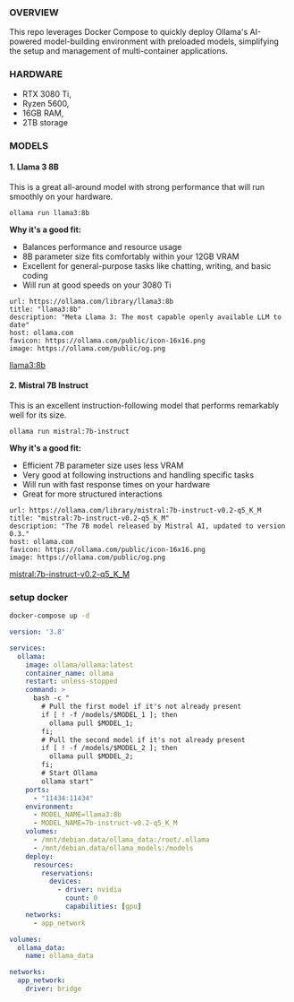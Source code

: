 
### OVERVIEW

This repo leverages Docker Compose to quickly deploy Ollama's AI-powered model-building environment with preloaded models, simplifying the setup and management of multi-container applications.

### HARDWARE
- RTX 3080 Ti,
- Ryzen 5600,
- 16GB RAM,
- 2TB storage

### MODELS

#### 1. Llama 3 8B

This is a great all-around model with strong performance that will run smoothly on your hardware.

```
ollama run llama3:8b
```

**Why it's a good fit:**

- Balances performance and resource usage
- 8B parameter size fits comfortably within your 12GB VRAM
- Excellent for general-purpose tasks like chatting, writing, and basic coding
- Will run at good speeds on your 3080 Ti


```cardlink
url: https://ollama.com/library/llama3:8b
title: "llama3:8b"
description: "Meta Llama 3: The most capable openly available LLM to date"
host: ollama.com
favicon: https://ollama.com/public/icon-16x16.png
image: https://ollama.com/public/og.png
```
[llama3:8b](https://ollama.com/library/llama3:8b)

#### 2. Mistral 7B Instruct

This is an excellent instruction-following model that performs remarkably well for its size.

```
ollama run mistral:7b-instruct
```

**Why it's a good fit:**

- Efficient 7B parameter size uses less VRAM
- Very good at following instructions and handling specific tasks
- Will run with fast response times on your hardware
- Great for more structured interactions


```cardlink
url: https://ollama.com/library/mistral:7b-instruct-v0.2-q5_K_M
title: "mistral:7b-instruct-v0.2-q5_K_M"
description: "The 7B model released by Mistral AI, updated to version 0.3."
host: ollama.com
favicon: https://ollama.com/public/icon-16x16.png
image: https://ollama.com/public/og.png
```
[mistral:7b-instruct-v0.2-q5_K_M](https://ollama.com/library/mistral:7b-instruct-v0.2-q5_K_M)

### setup docker

```bash
docker-compose up -d

```

```yml
version: '3.8'

services:
  ollama:
    image: ollama/ollama:latest
    container_name: ollama
    restart: unless-stopped
	command: >
      bash -c "
        # Pull the first model if it's not already present
        if [ ! -f /models/$MODEL_1 ]; then
          ollama pull $MODEL_1;
        fi;
        # Pull the second model if it's not already present
        if [ ! -f /models/$MODEL_2 ]; then
          ollama pull $MODEL_2;
        fi;
        # Start Ollama
        ollama start"
    ports:
      - "11434:11434"
    environment:
      - MODEL_NAME=llama3:8b
      - MODEL_NAME=7b-instruct-v0.2-q5_K_M
    volumes:
      - /mnt/debian.data/ollama_data:/root/.ollama
      - /mnt/debian.data/ollama_models:/models
    deploy:
      resources:
        reservations:
          devices:
            - driver: nvidia
              count: 0
              capabilities: [gpu]
    networks:
      - app_network

volumes:
  ollama_data:
	name: ollama_data

networks:
  app_network:
    driver: bridge
```
